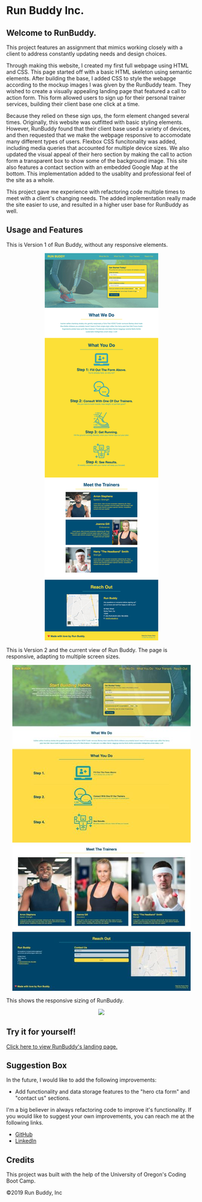 # Run Buddy Inc.

## Welcome to RunBuddy.

This project features an assignment that mimics working closely with a client to address constantly updating needs and design choices. 

Through making this website, I created my first full webpage using HTML and CSS. This page started off with a basic HTML skeleton using semantic elements. After building the base, I added CSS to style the webapge according to the mockup images I was given by the RunBuddy team. They wished to create a visually appealing landing page that featured a call to action form. This form allowed users to sign up for their personal trainer services, building their client base one click at a time. 

Because they relied on these sign ups, the form element changed several times. Originally, this website was outfitted with basic styling elements. However, RunBuddy found that their client base used a variety of devices, and then requested that we make the webpage responsive to accomodate many different types of users. Flexbox CSS funcitonality was added, including media queries that accounted for multiple device sizes. We also updated the visual appeal of their hero section by making the call to action form a transparent box to show some of the background image. This site also features a contact section with an embedded Google Map at the bottom. This implementation added to the usablity and professional feel of the site as a whole. 

This project gave me experience with refactoring code multiple times to meet with a client's changing needs. The added implementation really made the site easier to use, and resulted in a higher user base for RunBuddy as well. 

## Usage and Features

This is Version 1 of Run Buddy, without any responsive elements.

<p align="center"><img src="./assets/images/Run-Buddy-Version1.jpg"/></p>

This is Version 2 and the current view of Run Buddy. The page is responsive, adapting to multiple screen sizes.

<p align="center">
<img src="./assets/images/Run-Buddy-Version2.JPG">
</p>

This shows the responsive sizing of RunBuddy. 

<p align="center">
<img src="./assets/images/Run-Buddy-responsive-gif.gif">
</p>

## Try it for yourself!

<a href="https://ashlynn4567.github.io/RunBuddy/">Click here to view RunBuddy's landing page.<a>

## Suggestion Box

In the future, I would like to add the following improvements:

- Add functionality and data storage features to the "hero cta form" and "contact us" sections.

I'm a big believer in always refactoring code to improve it's functionality. If you would like to suggest your own improvements, you can reach me at the following links.

- <a href="https://github.com/ashlynn4567">GitHub<a>
- <a href="www.linkedin.com/in/Ashley-Lynn-Smith">LinkedIn<a>

## Credits

This project was built with the help of the University of Oregon's Coding Boot Camp.

©️2019 Run Buddy, Inc
